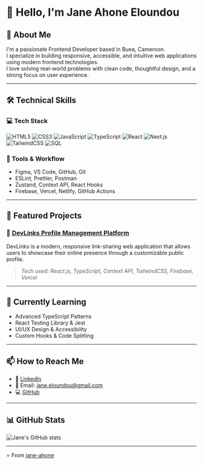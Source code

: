 # 👋 Hello, I'm Jane Ahone Eloundou

## 🚀 About Me
I'm a passionate Frontend Developer based in Buea, Cameroon.  
I specialize in building responsive, accessible, and intuitive web applications using modern frontend technologies.  
I love solving real-world problems with clean code, thoughtful design, and a strong focus on user experience.

---

## 🛠 Technical Skills

### 💻 Tech Stack
![HTML5](https://img.shields.io/badge/HTML5-E34F26?style=flat&logo=html5&logoColor=white)
![CSS3](https://img.shields.io/badge/CSS3-1572B6?style=flat&logo=css3&logoColor=white)
![JavaScript](https://img.shields.io/badge/JavaScript-F7DF1E?style=flat&logo=javascript&logoColor=black)
![TypeScript](https://img.shields.io/badge/TypeScript-3178C6?style=flat&logo=typescript&logoColor=white)
![React](https://img.shields.io/badge/React-20232A?style=flat&logo=react&logoColor=61DAFB)
![Next.js](https://img.shields.io/badge/Next.js-000000?style=flat&logo=nextdotjs&logoColor=white)
![TailwindCSS](https://img.shields.io/badge/Tailwind_CSS-38B2AC?style=flat&logo=tailwind-css&logoColor=white)
![SQL](https://img.shields.io/badge/SQL-4479A1?style=flat&logo=postgresql&logoColor=white)

### 🧰 Tools & Workflow
- Figma, VS Code, GitHub, Git
- ESLint, Prettier, Postman
- Zustand, Context API, React Hooks
- Firebase, Vercel, Netlify, GitHub Actions

---

## 🧩 Featured Projects

### 🔗 [DevLinks Profile Management Platform](https://github.com/jane-ahone/devlinks-platform)

DevLinks is a modern, responsive link-sharing web application that allows users to showcase their online presence through a customizable public profile.

> _Tech used: React.js, TypeScript, Context API, TailwindCSS, Firebase, Vercel_

---


## 🌱 Currently Learning

- Advanced TypeScript Patterns  
- React Testing Library & Jest  
- UI/UX Design & Accessibility  
- Custom Hooks & Code Splitting  

---

## 📫 How to Reach Me

- 🔗 [LinkedIn](https://www.linkedin.com/in/jane-eloundou-678808266/)
- 📧 Email: jane.eloundou@gmail.com
- 💻 [GitHub](https://github.com/jane-ahone)

---

## 📊 GitHub Stats

![Jane's GitHub stats](https://github-readme-stats.vercel.app/api?username=jane-ahone&show_icons=true&theme=radical)

---

⭐️ From [jane-ahone](https://github.com/jane-ahone)
